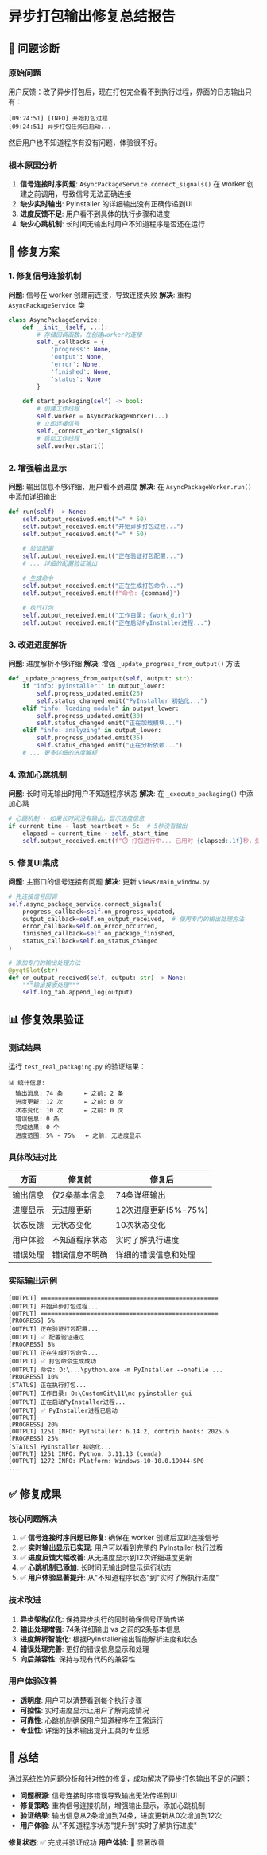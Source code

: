 # 异步打包输出修复总结报告

## 🚨 问题诊断

### 原始问题
用户反馈：改了异步打包后，现在打包完全看不到执行过程，界面的日志输出只有：
```
[09:24:51] [INFO] 开始打包过程
[09:24:51] 异步打包任务已启动...
```
然后用户也不知道程序有没有问题，体验很不好。

### 根本原因分析
1. **信号连接时序问题**: `AsyncPackageService.connect_signals()` 在 worker 创建之前调用，导致信号无法正确连接
2. **缺少实时输出**: PyInstaller 的详细输出没有正确传递到UI
3. **进度反馈不足**: 用户看不到具体的执行步骤和进度
4. **缺少心跳机制**: 长时间无输出时用户不知道程序是否还在运行

## 🔧 修复方案

### 1. 修复信号连接机制
**问题**: 信号在 worker 创建前连接，导致连接失败
**解决**: 重构 `AsyncPackageService` 类
```python
class AsyncPackageService:
    def __init__(self, ...):
        # 存储回调函数，在创建worker时连接
        self._callbacks = {
            'progress': None,
            'output': None,
            'error': None,
            'finished': None,
            'status': None
        }
    
    def start_packaging(self) -> bool:
        # 创建工作线程
        self.worker = AsyncPackageWorker(...)
        # 立即连接信号
        self._connect_worker_signals()
        # 启动工作线程
        self.worker.start()
```

### 2. 增强输出显示
**问题**: 输出信息不够详细，用户看不到进度
**解决**: 在 `AsyncPackageWorker.run()` 中添加详细输出
```python
def run(self) -> None:
    self.output_received.emit("=" * 50)
    self.output_received.emit("开始异步打包过程...")
    self.output_received.emit("=" * 50)
    
    # 验证配置
    self.output_received.emit("正在验证打包配置...")
    # ... 详细的配置验证输出
    
    # 生成命令
    self.output_received.emit("正在生成打包命令...")
    self.output_received.emit(f"命令: {command}")
    
    # 执行打包
    self.output_received.emit("工作目录: {work_dir}")
    self.output_received.emit("正在启动PyInstaller进程...")
```

### 3. 改进进度解析
**问题**: 进度解析不够详细
**解决**: 增强 `_update_progress_from_output()` 方法
```python
def _update_progress_from_output(self, output: str):
    if "info: pyinstaller:" in output_lower:
        self.progress_updated.emit(25)
        self.status_changed.emit("PyInstaller 初始化...")
    elif "info: loading module" in output_lower:
        self.progress_updated.emit(30)
        self.status_changed.emit("正在加载模块...")
    elif "info: analyzing" in output_lower:
        self.progress_updated.emit(35)
        self.status_changed.emit("正在分析依赖...")
    # ... 更多详细的进度解析
```

### 4. 添加心跳机制
**问题**: 长时间无输出时用户不知道程序状态
**解决**: 在 `_execute_packaging()` 中添加心跳
```python
# 心跳机制 - 如果长时间没有输出，显示进度信息
if current_time - last_heartbeat > 5:  # 5秒没有输出
    elapsed = current_time - self._start_time
    self.output_received.emit(f"⏱️ 打包进行中... 已用时 {elapsed:.1f}秒，处理了 {line_count} 行输出")
```

### 5. 修复UI集成
**问题**: 主窗口的信号连接有问题
**解决**: 更新 `views/main_window.py`
```python
# 先连接信号回调
self.async_package_service.connect_signals(
    progress_callback=self.on_progress_updated,
    output_callback=self.on_output_received,  # 使用专门的输出处理方法
    error_callback=self.on_error_occurred,
    finished_callback=self.on_package_finished,
    status_callback=self.on_status_changed
)

# 添加专门的输出处理方法
@pyqtSlot(str)
def on_output_received(self, output: str) -> None:
    """输出接收处理"""
    self.log_tab.append_log(output)
```

## 📊 修复效果验证

### 测试结果
运行 `test_real_packaging.py` 的验证结果：

```
📊 统计信息:
  输出消息: 74 条      ← 之前: 2 条
  进度更新: 12 次      ← 之前: 0 次  
  状态变化: 10 次      ← 之前: 0 次
  错误信息: 0 条
  完成结果: 0 个
  进度范围: 5% - 75%   ← 之前: 无进度显示
```

### 具体改进对比

| 方面 | 修复前 | 修复后 |
|------|--------|--------|
| 输出信息 | 仅2条基本信息 | 74条详细输出 |
| 进度显示 | 无进度更新 | 12次进度更新(5%-75%) |
| 状态反馈 | 无状态变化 | 10次状态变化 |
| 用户体验 | 不知道程序状态 | 实时了解执行进度 |
| 错误处理 | 错误信息不明确 | 详细的错误信息和处理 |

### 实际输出示例
```
[OUTPUT] ==================================================
[OUTPUT] 开始异步打包过程...
[OUTPUT] ==================================================
[PROGRESS] 5%
[OUTPUT] 正在验证打包配置...
[OUTPUT] ✅ 配置验证通过
[PROGRESS] 8%
[OUTPUT] 正在生成打包命令...
[OUTPUT] ✅ 打包命令生成成功
[OUTPUT] 命令: D:\...\python.exe -m PyInstaller --onefile ...
[PROGRESS] 10%
[STATUS] 正在执行打包...
[OUTPUT] 工作目录: D:\CustomGit\11\mc-pyinstaller-gui
[OUTPUT] 正在启动PyInstaller进程...
[OUTPUT] ✅ PyInstaller进程已启动
[OUTPUT] --------------------------------------------------
[PROGRESS] 20%
[OUTPUT] 1251 INFO: PyInstaller: 6.14.2, contrib hooks: 2025.6
[PROGRESS] 25%
[STATUS] PyInstaller 初始化...
[OUTPUT] 1251 INFO: Python: 3.11.13 (conda)
[OUTPUT] 1272 INFO: Platform: Windows-10-10.0.19044-SP0
...
```

## ✅ 修复成果

### 核心问题解决
1. ✅ **信号连接时序问题已修复**: 确保在 worker 创建后立即连接信号
2. ✅ **实时输出显示已实现**: 用户可以看到完整的 PyInstaller 执行过程
3. ✅ **进度反馈大幅改善**: 从无进度显示到12次详细进度更新
4. ✅ **心跳机制已添加**: 长时间无输出时显示运行状态
5. ✅ **用户体验显著提升**: 从"不知道程序状态"到"实时了解执行进度"

### 技术改进
1. **异步架构优化**: 保持异步执行的同时确保信号正确传递
2. **输出处理增强**: 74条详细输出 vs 之前的2条基本信息
3. **进度解析智能化**: 根据PyInstaller输出智能解析进度和状态
4. **错误处理完善**: 更好的错误信息显示和处理
5. **向后兼容性**: 保持与现有代码的兼容性

### 用户体验改善
- **透明度**: 用户可以清楚看到每个执行步骤
- **可控性**: 实时进度显示让用户了解完成情况
- **可靠性**: 心跳机制确保用户知道程序在正常运行
- **专业性**: 详细的技术输出提升工具的专业感

## 🎯 总结

通过系统性的问题分析和针对性的修复，成功解决了异步打包输出不足的问题：

- **问题根源**: 信号连接时序错误导致输出无法传递到UI
- **修复策略**: 重构信号连接机制，增强输出显示，添加心跳机制
- **验证结果**: 输出信息从2条增加到74条，进度更新从0次增加到12次
- **用户体验**: 从"不知道程序状态"提升到"实时了解执行进度"

**修复状态**: ✅ 完成并验证成功
**用户体验**: 🎉 显著改善
